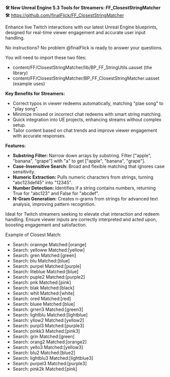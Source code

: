 **🛠 New Unreal Engine 5.3 Tools for Streamers: FF_ClosestStringMatcher 🛠**
https://github.com/finalFlick/FF_ClosestStringMatcher

Enhance live Twitch interactions with our latest Unreal Engine blueprints, designed for real-time viewer engagement and accurate user input handling.

No instructions? No problem @finalFlick is ready to answer your questions.

You will need to import these two files:
- content/FF/ClosestStringMatcher/lib/BP_FF_StringUtils.uasset (the library)
- content/FF/ClosestStringMatcher/BP_FF_ClosestStringMatcher.uasset (example uses)

**Key Benefits for Streamers:**
- Correct typos in viewer redeems automatically, matching "plae song" to "play song".
- Minimize missed or incorrect chat redeems with smart string matching.
- Quick integration into UE projects, enhancing streams without complex setup.
- Tailor content based on chat trends and improve viewer engagement with accurate responses.

**Features:**
- **Substring Filter:** Narrow down arrays by substring. Filter ["apple", "banana", "grape"] with "a" to get ["apple", "banana", "grape"].
- **Case-Insensitive Search:** Broad and flexible matching that ignores case sensitivity.
- **Numeric Extraction:** Pulls numeric characters from strings, turning "abc123def45" into "12345".
- **Number Detection:** Identifies if a string contains numbers, returning True for "abc123" and False for "abcdef".
- **N-Gram Generation:** Creates n-grams from strings for advanced text analysis, improving pattern recognition.

Ideal for Twitch streamers seeking to elevate chat interaction and redeem handling. Ensure viewer inputs are correctly interpreted and acted upon, boosting engagement and satisfaction.

Example of Closest Match:
- Search: orannge Matched:[orange]
- Search: yelloww Matched:[yellow]
- Search: gren Matched:[green]
- Search: blu Matched:[blue]
- Search: purpel Matched:[purple]
- Search: liteblue Matched:[blue]
- Search: puple2 Matched:[purple2]
- Search: pnk Matched:[pink]
- Search: blak Matched:[black]
- Search: whit Matched:[white]
- Search: ored Matched:[red]
- Search: bluee Matched:[blue]
- Search: grren3 Matched:[green3]
- Search: lightblu Matched:[lightblue]
- Search: yllow2 Matched:[yellow2]
- Search: purpl3 Matched:[purple3]
- Search: pinkk3 Matched:[pink3]
- Search: grin Matched:[green]
- Search: orang2 Matched:[orange2]
- Search: yello3 Matched:[yellow3]
- Search: blu2 Matched:[blue2]
- Search: lightblu3 Matched:[lightblue3]
- Search: purpel3 Matched:[purple3]
- Search: pink2k Matched:[pink]

